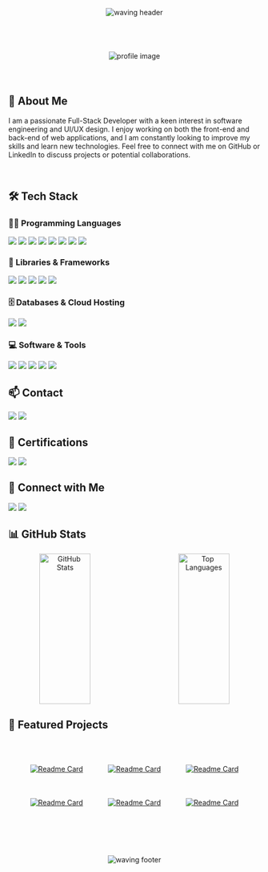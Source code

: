 <div align="center" style="padding-top: 30px; padding-bottom: 30px;">
    <img src="https://capsule-render.vercel.app/api?type=waving&height=130&tokyonight&color=#38bdae" alt="waving header" />
</div>

<div align="center" style="padding-top: 40px; padding-bottom: 40px;">
    <img src="https://github.com/user-attachments/assets/d80a33c0-755f-493d-ad3b-12945fc0230e" alt="profile image" />
</div>


 ## 💬 About Me

<p>
    I am a passionate Full-Stack Developer with a keen interest in software engineering and UI/UX design. I enjoy working on both the front-end and back-end of web applications, and I am constantly looking to improve my skills and learn new technologies. Feel free to connect with me on GitHub or LinkedIn to discuss projects or potential collaborations.
</p>


<br>

## 🛠 Tech Stack

### 👨‍💻 Programming Languages
<p>
    <img src="https://img.shields.io/badge/C-00599C?style=for-the-badge&logo=c&logoColor=white" />
    <img src="https://img.shields.io/badge/C%2B%2B-00599C?style=for-the-badge&logo=c%2B%2B&logoColor=white" />
    <img src="https://img.shields.io/badge/Java-007396?style=for-the-badge&logo=java&logoColor=white" />
    <img src="https://img.shields.io/badge/Python-3776AB?style=for-the-badge&logo=python&logoColor=white" />
    <img src="https://img.shields.io/badge/Dart-0175C2?style=for-the-badge&logo=dart&logoColor=white" />
    <img src="https://img.shields.io/badge/HTML5-E34F26?style=for-the-badge&logo=html5&logoColor=white" />
    <img src="https://img.shields.io/badge/CSS3-1572B6?style=for-the-badge&logo=css3&logoColor=white" />
    <img src="https://img.shields.io/badge/JavaScript-F7DF1E?style=for-the-badge&logo=javascript&logoColor=black" />
</p>

### 🧰 Libraries & Frameworks
<p>
    <img src="https://img.shields.io/badge/React-20232A?style=for-the-badge&logo=react&logoColor=61DAFB" />
    <img src="https://img.shields.io/badge/Bootstrap-563D7C?style=for-the-badge&logo=bootstrap&logoColor=white" />
    <img src="https://img.shields.io/badge/Node.js-339933?style=for-the-badge&logo=nodedotjs&logoColor=white" />
    <img src="https://img.shields.io/badge/Sass-CC6699?style=for-the-badge&logo=sass&logoColor=white" />
    <img src="https://img.shields.io/badge/Selenium-43B02A?style=for-the-badge&logo=selenium&logoColor=white" />
</p>

### 🗄️ Databases & Cloud Hosting
<p>
    <img src="https://img.shields.io/badge/MySQL-4479A1?style=for-the-badge&logo=mysql&logoColor=white" />
    <img src="https://img.shields.io/badge/Firebase-FFCA28?style=for-the-badge&logo=firebase&logoColor=black" />
</p>

### 💻 Software & Tools
<p>
    <img src="https://img.shields.io/badge/Git-F05032?style=for-the-badge&logo=git&logoColor=white" />
    <img src="https://img.shields.io/badge/GitHub-181717?style=for-the-badge&logo=github&logoColor=white" />
    <img src="https://img.shields.io/badge/Visual_Studio_Code-0078D4?style=for-the-badge&logo=visual%20studio%20code&logoColor=white" />
    <img src="https://img.shields.io/badge/Figma-F24E1E?style=for-the-badge&logo=figma&logoColor=white" />
    <img src="https://img.shields.io/badge/Insomnia-5849BE?style=for-the-badge&logo=insomnia&logoColor=white" />
</p>

## 📫 Contact
<p>
    <a href="mailto:your-email@example.com"><img src="https://img.shields.io/badge/Gmail-D14836?style=for-the-badge&logo=gmail&logoColor=white" /></a>
    <a href="https://t.me/your-telegram-username"><img src="https://img.shields.io/badge/Telegram-2CA5E0?style=for-the-badge&logo=telegram&logoColor=white" /></a>
</p>

## 📜 Certifications

<p>
    <img src="https://img.shields.io/badge/Certification1-0078D6?style=for-the-badge&logo=example&logoColor=white" />
    <img src="https://img.shields.io/badge/Certification2-0078D6?style=for-the-badge&logo=example&logoColor=white" />
</p>


## 🔗 Connect with Me

<p>
    <a href="https://www.linkedin.com/in/your-linkedin-profile/"><img src="https://img.shields.io/badge/LinkedIn-0077B5?style=for-the-badge&logo=linkedin&logoColor=white" /></a>
    <a href="https://github.com/your-github-username"><img src="https://img.shields.io/badge/GitHub-181717?style=for-the-badge&logo=github&logoColor=white" /></a>
</p>

## 📊 GitHub Stats

<div align="center" style="width: 100%; display: flex; justify-content: center;">
    <img src="https://github-readme-stats.vercel.app/api?username=Firas-AL-Ahmad&theme=tokyonight&show_icons=true" alt="GitHub Stats" style="margin-right: 10%; width:45%; height: 300px;" />
    <img src="https://github-readme-stats.vercel.app/api/top-langs/?username=Firas-AL-Ahmad&theme=tokyonight&layout=compact" alt="Top Languages" style="width: 45%; height: 300px;" />
</div>


## 🌟 Featured Projects

<div align="center" style="padding-top: 50px; padding-bottom: 50px;">
    <div style="display: flex; flex-wrap: wrap; justify-content: center; gap: 50px;">
        <a href="https://github.com/Firas21Ahmad/Plans-To-Do">
            <img src="https://github-readme-stats.vercel.app/api/pin/?username=Firas21Ahmad&theme=tokyonight&repo=Plans-To-Do" alt="Readme Card" />
        </a>
        <a href="https://github.com/Firas21Ahmad/Plans-To-Do">
            <img src="https://github-readme-stats.vercel.app/api/pin/?username=Firas21Ahmad&theme=tokyonight&repo=Plans-To-Do" alt="Readme Card" />
        </a>
        <a href="https://github.com/Firas21Ahmad/Plans-To-Do">
            <img src="https://github-readme-stats.vercel.app/api/pin/?username=Firas21Ahmad&theme=tokyonight&repo=Plans-To-Do" alt="Readme Card" />
        </a>
        <a href="https://github.com/Firas21Ahmad/Plans-To-Do">
            <img src="https://github-readme-stats.vercel.app/api/pin/?username=Firas21Ahmad&theme=tokyonight&repo=Plans-To-Do" alt="Readme Card" />
        </a>
        <a href="https://github.com/Firas21Ahmad/Plans-To-Do">
            <img src="https://github-readme-stats.vercel.app/api/pin/?username=Firas21Ahmad&theme=tokyonight&repo=Plans-To-Do" alt="Readme Card" />
        </a>
        <a href="https://github.com/Firas21Ahmad/Plans-To-Do">
            <img src="https://github-readme-stats.vercel.app/api/pin/?username=Firas21Ahmad&theme=tokyonight&repo=Plans-To-Do" alt="Readme Card" />
        </a>
    </div>
</div>

<br>

<div align="center" style="padding-top: 30px; padding-bottom: 30px;">
    <img src="https://capsule-render.vercel.app/api?type=waving&height=130&section=footer&color=#2f8b85" alt="waving footer" />
</div>
